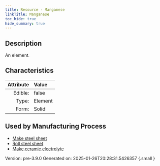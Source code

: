 ```yaml
---
title: Resource - Manganese
linkTitle: Manganese
toc_hide: true
hide_summary: true
---
```


## Description
An element.

## Characteristics

| Attribute      | Value |
|--------:|:------|
|Edible:|false|
|Type:|Element|
|Form:|Solid|
 

## Used by Manufacturing Process

- [Make steel sheet](/docs/definitions/process/make-steel-sheet)
- [Roll steel sheet](/docs/definitions/process/roll-steel-sheet)
- [Make ceramic electrolyte](/docs/definitions/process/make-ceramic-electrolyte)


    

Version: pre-3.9.0 Generated on: 2025-01-26T20:28:31.5426357
{.small }

